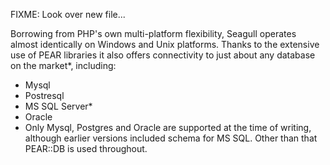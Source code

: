<!-- Name: Misc/MultiPlatform -->
<!-- Version: 1 -->
<!-- Last-Modified: 2005/11/06 15:50:06 -->
<!-- Author: trac -->
FIXME: Look over new file... 

Borrowing from PHP's own multi-platform flexibility, Seagull  operates almost identically on Windows and Unix platforms.  Thanks to the extensive use of PEAR libraries it also offers connectivity to just about any database on the market*, including:

  * Mysql
  * Postresql
  * MS SQL Server* 
  * Oracle
* Only Mysql, Postgres and Oracle are supported at the time of writing, although earlier versions included schema for MS SQL.  Other than that PEAR::DB is used throughout.